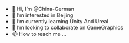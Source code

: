 - 👋 Hi, I’m @China-German
- 👀 I’m interested in Beijing
- 🌱 I’m currently learning Unity And Ureal
- 💞️ I’m looking to collaborate on GameGraphics
- 📫 How to reach me ...

<!---
China-German/China-German is a ✨ special ✨ repository because its `README.md` (this file) appears on your GitHub profile.
You can click the Preview link to take a look at your changes.
--->

